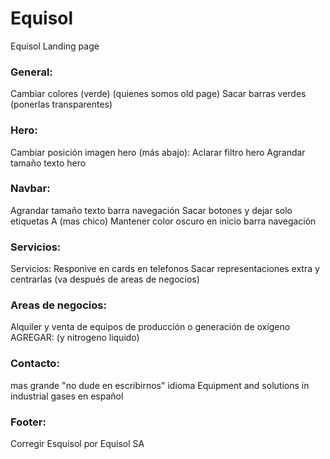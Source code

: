 # Equisol
Equisol Landing page

### General:
Cambiar colores (verde) (quienes somos old page)
Sacar barras verdes (ponerlas transparentes)

### Hero:
Cambiar posición imagen hero (más abajo):
Aclarar filtro hero
Agrandar tamaño texto hero

### Navbar:
Agrandar tamaño texto barra navegación
Sacar botones y dejar solo etiquetas A (mas chico)
Mantener color oscuro en inicio barra navegación

### Servicios:
Servicios: Responive en cards en telefonos
Sacar representaciones extra y centrarlas (va después de areas de negocios)

### Areas de negocios:
Alquiler y venta de equipos de producción o generación de oxígeno AGREGAR: (y nitrogeno liquido)

### Contacto:
mas grande "no dude en escribirnos"
idioma Equipment and solutions in industrial gases en español

### Footer:
Corregir Esquisol por Equisol SA
